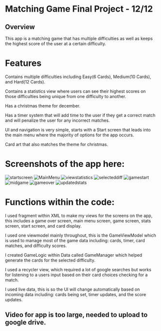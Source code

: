 # Matching Game Final Project - 12/12

 ## Overview

 This app is a matching game that has multiple difficulties as well as keeps the highest score of the user at a certain difficulty.

 # Features

 Contains multiple difficulties including Easy(6 Cards), Medium(10 Cards), and Hard(12 Cards).

 Contains a statistics view where users can see their highest scores on those difficulties being unique from one difficulty to another.

 Has a christmas theme for december.

 Has a timer system that will add time to the user if they get a correct match and will penalize the user for any incorrect matches.

 UI and navigation is very simple, starts with a Start screen that leads into the main menu where the majority of options for the app occurs.

 Card art that also matches the theme for christmas.

 # Screenshots of the app here:
![startscreen](https://github.com/user-attachments/assets/b0ce433e-1edc-426d-924f-d9ca6a2ea09d)
![MainMenu](https://github.com/user-attachments/assets/0b4d42ba-2418-49a2-8efc-8912fe8ab75d)
![viewstatistics](https://github.com/user-attachments/assets/2b2ce937-81b1-46e6-b8d4-d0d770a50ccb)
![selecteddiff](https://github.com/user-attachments/assets/ffff7d97-7c64-4726-a8a8-d20d711a10d0)
![gamestart](https://github.com/user-attachments/assets/e4c3d93b-b8b4-4ff5-b362-2a850982a2ee)
![midgame](https://github.com/user-attachments/assets/410deffd-abb2-4f0f-b707-4c86521dfdd0)
![gameover](https://github.com/user-attachments/assets/96fe812e-1eba-4a56-8c1d-9dd448d4013f)
![updatedstats](https://github.com/user-attachments/assets/528dcaf3-37f3-423e-80d6-0ccce3741cbc)

# Functions within the code:

I used fragment within XML to make my views for the screens on the app, this includes a game over screen, main menu screen, game screen, stats screen, start screen, and card display.

I used one viewmodel mainly throughout, this is the GameViewModel which is used to manage most of the game data including: cards, timer, card matches, and difficulty scores.

I created GameLogic within Data called GameManager which helped generate the cards for the selected difficulty.

I used a recycler view, which required a lot of google searches but works for listening to a users input based on their card choices checking for a match.

I used live data, this is so the UI will change automatically based on incoming data including: cards being set, timer updates, and the score updates.

## Video for app is too large, needed to upload to google drive.
 
